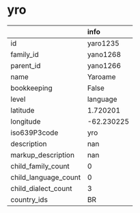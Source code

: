 # yro
|                      | info       |
|:---------------------|:-----------|
| id                   | yaro1235   |
| family_id            | yano1268   |
| parent_id            | yano1266   |
| name                 | Yaroame    |
| bookkeeping          | False      |
| level                | language   |
| latitude             | 1.720201   |
| longitude            | -62.230225 |
| iso639P3code         | yro        |
| description          | nan        |
| markup_description   | nan        |
| child_family_count   | 0          |
| child_language_count | 0          |
| child_dialect_count  | 3          |
| country_ids          | BR         |